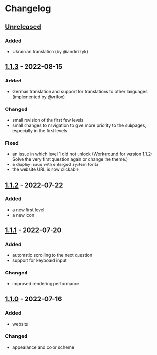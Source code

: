 # Changelog

## [Unreleased]
### Added
- Ukrainian translation (by @andmizyk)

## [1.1.3] - 2022-08-15
### Added
- German translation and support for translations to other languages (implemented by @vrifox)

### Changed
- small revision of the first few levels
- small changes to navigation to give more priority to the subpages, especially in the first levels

### Fixed
- an issue in which level 1 did not unlock
  (Workaround for version 1.1.2: Solve the very first question again or change the theme.)
- a display issue with enlarged system fonts
- the website URL is now clickable

## [1.1.2] - 2022-07-22
### Added
- a new first level
- a new icon

## [1.1.1] - 2022-07-20
### Added
- automatic scrolling to the next question
- support for keyboard input

### Changed
- improved rendering performance

## [1.1.0] - 2022-07-16
### Added
- website

### Changed
- appearance and color scheme

[Unreleased]: https://github.com/mwageringel/everest/compare/1.1.3...HEAD
[1.1.3]: https://github.com/mwageringel/everest/compare/1.1.2...1.1.3
[1.1.2]: https://github.com/mwageringel/everest/compare/1.1.1...1.1.2
[1.1.1]: https://github.com/mwageringel/everest/compare/1.1.0...1.1.1
[1.1.0]: https://github.com/mwageringel/everest/releases/tag/1.1.0
